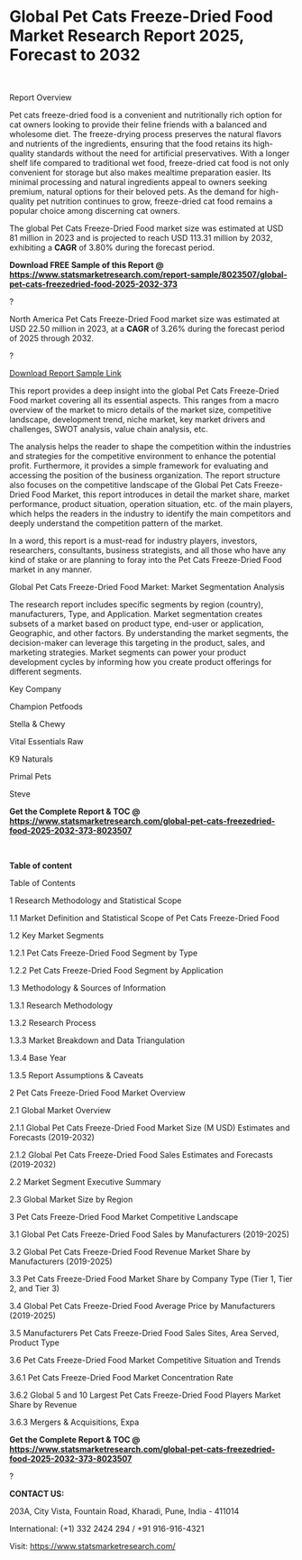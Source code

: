 <h1>Global Pet Cats Freeze-Dried Food Market Research Report 2025, Forecast to 2032</h1><br/><p>Report Overview</p>
 
 
 
 <p>Pet cats freeze-dried food is a convenient and nutritionally rich option for cat owners looking to provide their feline friends with a balanced and wholesome diet. The freeze-drying process preserves the natural flavors and nutrients of the ingredients, ensuring that the food retains its high-quality standards without the need for artificial preservatives. With a longer shelf life compared to traditional wet food, freeze-dried cat food is not only convenient for storage but also makes mealtime preparation easier. Its minimal processing and natural ingredients appeal to owners seeking premium, natural options for their beloved pets. As the demand for high-quality pet nutrition continues to grow, freeze-dried cat food remains a popular choice among discerning cat owners.</p>
 
 
 
 <p>The global Pet Cats Freeze-Dried Food market size was estimated at USD 81 million in 2023 and is projected to reach USD 113.31 million by 2032, exhibiting a <strong>CAGR</strong> of 3.80% during the forecast period.</p>
 
 
 
 <div><b>Download FREE Sample of this Report @ <a href="https://www.statsmarketresearch.com/download-free-sample/8023507/global-pet-cats-freezedried-food-2025-2032-373">https://www.statsmarketresearch.com/report-sample/8023507/global-pet-cats-freezedried-food-2025-2032-373</a></b></div>
 
 
 
 <p>? </p>
 
 
 
 <p>North America Pet Cats Freeze-Dried Food market size was estimated at USD 22.50 million in 2023, at a <strong>CAGR</strong> of 3.26% during the forecast period of 2025 through 2032.</p>
 
 
 
 <p>? </p>
 
 
 
 <p><a href="https://www.statsmarketresearch.com/download-free-sample/8023507/global-pet-cats-freezedried-food-2025-2032-373">Download Report Sample Link</a></p>
 
 
 
 <p>This report provides a deep insight into the global Pet Cats Freeze-Dried Food market covering all its essential aspects. This ranges from a macro overview of the market to micro details of the market size, competitive landscape, development trend, niche market, key market drivers and challenges, SWOT analysis, value chain analysis, etc.</p>
 
 
 
 <p>The analysis helps the reader to shape the competition within the industries and strategies for the competitive environment to enhance the potential profit. Furthermore, it provides a simple framework for evaluating and accessing the position of the business organization. The report structure also focuses on the competitive landscape of the Global Pet Cats Freeze-Dried Food Market, this report introduces in detail the market share, market performance, product situation, operation situation, etc. of the main players, which helps the readers in the industry to identify the main competitors and deeply understand the competition pattern of the market.</p>
 
 
 
 <p>In a word, this report is a must-read for industry players, investors, researchers, consultants, business strategists, and all those who have any kind of stake or are planning to foray into the Pet Cats Freeze-Dried Food market in any manner.</p>
 
 
 
 <p>Global Pet Cats Freeze-Dried Food Market: Market Segmentation Analysis</p>
 
 
 
 <p>The research report includes specific segments by region (country), manufacturers, Type, and Application. Market segmentation creates subsets of a market based on product type, end-user or application, Geographic, and other factors. By understanding the market segments, the decision-maker can leverage this targeting in the product, sales, and marketing strategies. Market segments can power your product development cycles by informing how you create product offerings for different segments.</p>
 
 
 
 <p>Key Company</p>
 
 
 
 <p>Champion Petfoods</p>
 
 
 
 <p>Stella & Chewy</p>
 
 
 
 <p>Vital Essentials Raw</p>
 
 
 
 <p>K9 Naturals</p>
 
 
 
 <p>Primal Pets</p>
 
 
 
 <p>Steve</p>
 
 
 
 <div><b>Get the Complete Report & TOC @ <a href="https://www.statsmarketresearch.com/global-pet-cats-freezedried-food-2025-2032-373-8023507">https://www.statsmarketresearch.com/global-pet-cats-freezedried-food-2025-2032-373-8023507</a></b></div>
 
 
 
 <p><br />
 
 <b>Table of content</b></p>
 
 
 
 <p>Table of Contents<br />
 
 1 Research Methodology and Statistical Scope<br />
 
 1.1 Market Definition and Statistical Scope of Pet Cats Freeze-Dried Food<br />
 
 1.2 Key Market Segments<br />
 
 1.2.1 Pet Cats Freeze-Dried Food Segment by Type<br />
 
 1.2.2 Pet Cats Freeze-Dried Food Segment by Application<br />
 
 1.3 Methodology & Sources of Information<br />
 
 1.3.1 Research Methodology<br />
 
 1.3.2 Research Process<br />
 
 1.3.3 Market Breakdown and Data Triangulation<br />
 
 1.3.4 Base Year<br />
 
 1.3.5 Report Assumptions & Caveats<br />
 
 2 Pet Cats Freeze-Dried Food Market Overview<br />
 
 2.1 Global Market Overview<br />
 
 2.1.1 Global Pet Cats Freeze-Dried Food Market Size (M USD) Estimates and Forecasts (2019-2032)<br />
 
 2.1.2 Global Pet Cats Freeze-Dried Food Sales Estimates and Forecasts (2019-2032)<br />
 
 2.2 Market Segment Executive Summary<br />
 
 2.3 Global Market Size by Region<br />
 
 3 Pet Cats Freeze-Dried Food Market Competitive Landscape<br />
 
 3.1 Global Pet Cats Freeze-Dried Food Sales by Manufacturers (2019-2025)<br />
 
 3.2 Global Pet Cats Freeze-Dried Food Revenue Market Share by Manufacturers (2019-2025)<br />
 
 3.3 Pet Cats Freeze-Dried Food Market Share by Company Type (Tier 1, Tier 2, and Tier 3)<br />
 
 3.4 Global Pet Cats Freeze-Dried Food Average Price by Manufacturers (2019-2025)<br />
 
 3.5 Manufacturers Pet Cats Freeze-Dried Food Sales Sites, Area Served, Product Type<br />
 
 3.6 Pet Cats Freeze-Dried Food Market Competitive Situation and Trends<br />
 
 3.6.1 Pet Cats Freeze-Dried Food Market Concentration Rate<br />
 
 3.6.2 Global 5 and 10 Largest Pet Cats Freeze-Dried Food Players Market Share by Revenue<br />
 
 3.6.3 Mergers & Acquisitions, Expa</p>
 
 
 
 <div><b>Get the Complete Report & TOC @ <a href="https://www.statsmarketresearch.com/global-pet-cats-freezedried-food-2025-2032-373-8023507">https://www.statsmarketresearch.com/global-pet-cats-freezedried-food-2025-2032-373-8023507</a></b></div>
 
 
 
 <p>? </p>
 
 
 
 <p><b>CONTACT US:</b><br />
 
 203A, City Vista, Fountain Road, Kharadi, Pune, India - 411014<br />
 
 International: (+1) 332 2424 294 / +91 916-916-4321<br />
 
 Visit: <a href="https://www.statsmarketresearch.com/">https://www.statsmarketresearch.com/</a></p>